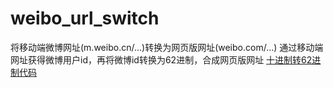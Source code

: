 # weibo_url_switch
将移动端微博网址(m.weibo.cn/...)转换为网页版网址(weibo.com/...)
通过移动端网址获得微博用户id，再将微博id转换为62进制，合成网页版网址
[十进制转62进制代码](https://www.jb51.net/article/49353.htm)
